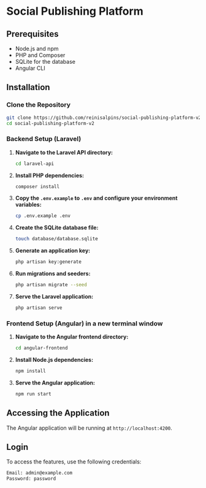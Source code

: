 # Social Publishing Platform

## Prerequisites

- Node.js and npm
- PHP and Composer
- SQLite for the database
- Angular CLI

## Installation

### Clone the Repository

```bash
git clone https://github.com/reinisalpins/social-publishing-platform-v2.git
cd social-publishing-platform-v2
```

### Backend Setup (Laravel)

1. **Navigate to the Laravel API directory:**

   ```bash
   cd laravel-api
   ```

2. **Install PHP dependencies:**

   ```bash
   composer install
   ```

3. **Copy the `.env.example` to `.env` and configure your environment variables:**

   ```bash
   cp .env.example .env
   ```

4. **Create the SQLite database file:**

   ```bash
   touch database/database.sqlite
   ```

5. **Generate an application key:**

   ```bash
   php artisan key:generate
   ```

6. **Run migrations and seeders:**

   ```bash
   php artisan migrate --seed
   ```

7. **Serve the Laravel application:**

   ```bash
   php artisan serve
   ```

### Frontend Setup (Angular) in a new terminal window

1. **Navigate to the Angular frontend directory:**

   ```bash
   cd angular-frontend
   ```

2. **Install Node.js dependencies:**

   ```bash
   npm install
   ```

3. **Serve the Angular application:**

   ```bash
   npm run start
   ```

## Accessing the Application

The Angular application will be running at `http://localhost:4200`.

## Login

To access the features, use the following credentials:

   ```bash
  Email: admin@example.com
  Password: password
   ```